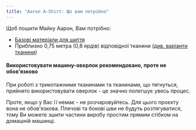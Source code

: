 ```yaml
---
title: "Aaron A-Shirt: Що вам потрібно"
---
```


Щоб пошити Майку Аарон, Вам потрібно:

- [Базові матеріали для шиття](/docs/sewing/basic-sewing-supplies)
- Приблизно 0,75 метра (0,8 ярдів) відповідної тканини ([див. варіанти тканини](/docs/designs/aaron/fabric))

<Note>

#### Використовувати машину-оверлок рекомендовано, проте не обов’язково

При роботі з трикотажними тканинами та тканинами, що тягнуться, прийнято використовувати оверлок - це значно полегшує увесь процес.

Проте, якщо у Вас її немає - не розчаровуйтесь. Для цього проєкту вона не обов'язкова.
Плечові та бокові шви не будуть розтягуватися, тому Ви можете зшити частини виробу простим прямим стібком на домашній машинці.

</Note>
